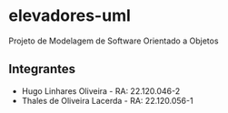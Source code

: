 # elevadores-uml

Projeto de Modelagem de Software Orientado a Objetos

## Integrantes
- Hugo Linhares Oliveira - RA: 22.120.046-2
- Thales de Oliveira Lacerda - RA: 22.120.056-1
